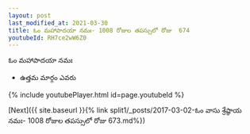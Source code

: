 ```yaml
---
layout: post
last_modified_at: 2021-03-30
title: ఓం మహాపాదయా నమః- 1008 రోజుల తపస్సులో రోజు  674
youtubeId: RH7ce2wW6Z0
---
```

 
 
 ఓం మహాపాదయా నమః  
 
 -  ఉత్తమ మార్గం ఎవరు 
 
  
 
  
 
 
 
 
 
 


{% include youtubePlayer.html id=page.youtubeId %}
 
[Next]({{ site.baseurl }}{% link  split1/_posts/2017-03-02-ఓం వాసు శ్రేష్ఠాయ నమః- 1008 రోజుల తపస్సులో రోజు  673.md%})
 
